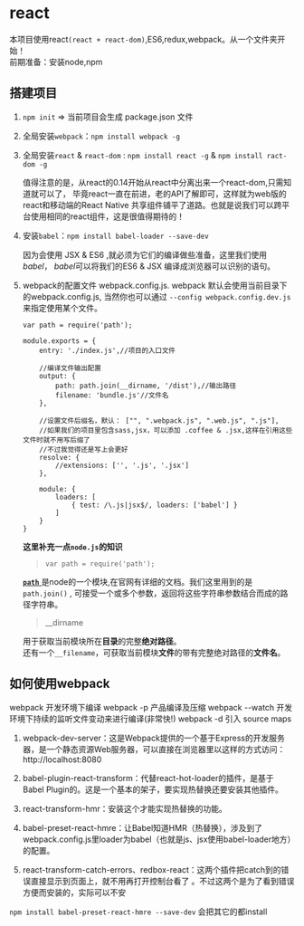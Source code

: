 # react
 本项目使用react`(react + react-dom)`,ES6,redux,webpack。从一个文件夹开始！  
前期准备：安装node,npm

## 搭建项目
1. `npm init` => 当前项目会生成 package.json 文件
2. 全局安装`webpack`：`npm install webpack -g`
3. 全局安装`react` & `react-dom` : `npm install react -g` & `npm install ract-dom -g`
    
    值得注意的是，从react的0.14开始从react中分离出来一个react-dom,只需知道就可以了，
    毕竟react一直在前进，老的API了解即可，这样就为web版的react和移动端的React Native
    共享组件铺平了道路。也就是说我们可以跨平台使用相同的react组件，这是很值得期待的！

3. 安装`babel`：`npm install babel-loader --save-dev`

    因为会使用 JSX & ES6 ,就必须为它们的编译做些准备，这里我们使用*babel*，
    *babel*可以将我们的ES6 & JSX 编译成浏览器可以识别的语句。
4. webpack的配置文件 webpack.config.js. webpack 默认会使用当前目录下的webpack.config.js,
    当然你也可以通过 `--config webpack.config.dev.js` 来指定使用某个文件。

    ```
    var path = require('path');

    module.exports = {
        entry: './index.js',//项目的入口文件
        
        //编译文件输出配置
        output: {
            path: path.join(__dirname, '/dist'),//输出路径
            filename: 'bundle.js'//文件名
        },

        //设置文件后缀名，默认： ["", ".webpack.js", ".web.js", ".js"],
        //如果我们的项目里包含sass,jsx，可以添加 .coffee & .jsx,这样在引用这些文件时就不用写后缀了
        //不过我觉得还是写上会更好
        resolve: {
            //extensions: ['', '.js', '.jsx']
        },

        module: {
            loaders: [
                { test: /\.js|jsx$/, loaders: ['babel'] }
            ]
        }
    }

    ```

    **这里补充一点`node.js`的知识**

    > `var path = require('path');`

   [ **`path`** ](https://nodejs.org/docs/latest-v5.x/api/path.html)
   是node的一个模块,在官网有详细的文档。我们这里用到的是 `path.join()` ,
   可接受一个或多个参数，返回将这些字符串参数结合而成的路径字符串。

    > __dirname

    用于获取当前模块所在**目录**的完整**绝对路径**。  
    还有一个`__filename`，可获取当前模块**文件**的带有完整绝对路径的**文件名**。

## 如何使用webpack

webpack 开发环境下编译
webpack -p 产品编译及压缩
webpack --watch 开发环境下持续的监听文件变动来进行编译(非常快!)
webpack -d 引入 source maps


1. webpack-dev-server：这是Webpack提供的一个基于Express的开发服务器，是一个静态资源Web服务器，可以直接在浏览器里以这样的方式访问：http://localhost:8080

2. babel-plugin-react-transform：代替react-hot-loader的插件，是基于Babel Plugin的。这是一个基本的架子，要实现热替换还要安装其他插件。

3. react-transform-hmr：安装这个才能实现热替换的功能。

4. babel-preset-react-hmre：让Babel知道HMR（热替换），涉及到了webpack.config.js里loader为babel（也就是js、jsx使用babel-loader地方）的配置。

5. react-transform-catch-errors、redbox-react：这两个插件把catch到的错误直接显示到页面上，就不用再打开控制台看了 。不过这两个是为了看到错误方便而安装的，实际可以不安

`npm install babel-preset-react-hmre --save-dev` 会把其它的都install










